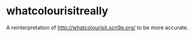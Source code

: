 whatcolourisitreally
====================
A reinterpretation of http://whatcolourisit.scn9a.org/ to be more accurate.

